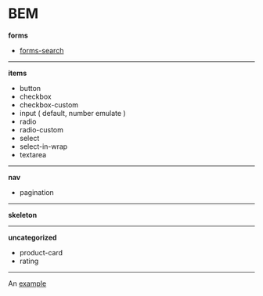 BEM
===
__forms__
* [forms-search](https://github.com/bikkuri/BEM/tree/master/forms/forms-search)

- - -

__items__
* button
* checkbox
* checkbox-custom
* input ( default, number emulate )
* radio
* radio-custom
* select
* select-in-wrap
* textarea

- - -

__nav__
* pagination 

- - -

__skeleton__
- - -

__uncategorized__
* product-card
* rating  

- - -
An [example](http://url.com/ "Title")
